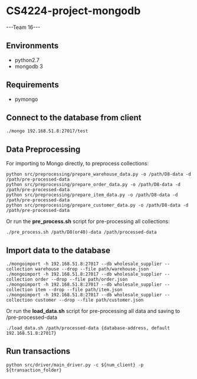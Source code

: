 # CS4224-project-mongodb
---Team 16---

## Environments
* python2.7
* mongodb 3

## Requirements
* pymongo

## Connect to the database from client
```
./mongo 192.168.51.8:27017/test
```

## Data Preprocessing
For importing to Mongo directly, to preprocess collections:
```
python src/preprocessing/prepare_warehouse_data.py -o /path/D8-data -d /path/pre-processed-data
python src/preprocessing/prepare_order_data.py -o /path/D8-data -d /path/pre-processed-data
python src/preprocessing/prepare_item_data.py -o /path/D8-data -d /path/pre-processed-data
python src/preprocessing/prepare_customer_data.py -o /path/D8-data -d /path/pre-processed-data
```
Or run the **pre_process.sh** script for pre-processing all collections:
```
./pre_process.sh /path/D8(or40)-data /path/processed-data
```

## Import data to the database
```
./mongoimport -h 192.168.51.8:27017 --db wholesale_supplier --collection warehouse --drop --file path/warehouse.json
./mongoimport -h 192.168.51.8:27017 --db wholesale_supplier --collection order --drop --file path/order.json
./mongoimport -h 192.168.51.8:27017 --db wholesale_supplier --collection item --drop --file path/item.json
./mongoimport -h 192.168.51.8:27017 --db wholesale_supplier --collection customer --drop --file path/customer.json
```
Or run the **load_data.sh** script for pre-processing all data and saving to /pre-processed-data
```
./load_data.sh /path/processed-data {database-address, default 192.168.51.8:27017}
```

## Run transactions
```
python src/driver/main_driver.py -c ${num_client} -p ${transaction_folder}
```
